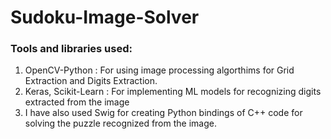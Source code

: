 # Sudoku-Image-Solver

### Tools and libraries used:
1) OpenCV-Python : For using image processing algorthims for Grid Extraction and Digits Extraction.
2) Keras, Scikit-Learn : For implementing ML models for recognizing digits extracted from the image
3) I have also used Swig for creating Python bindings of C++ code for solving the puzzle recognized from the image.
